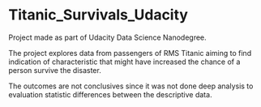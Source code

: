 # Titanic_Survivals_Udacity
Project made as part of Udacity Data Science Nanodegree.

The project explores data from passengers of RMS Titanic aiming to find indication of characteristic that might have increased the chance of a person survive the disaster.

The outcomes are not conclusives since it was not done deep analysis to evaluation statistic differences between the descriptive data.
